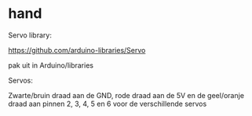 # hand

Servo library: 

https://github.com/arduino-libraries/Servo

pak uit in Arduino/libraries



Servos: 

Zwarte/bruin draad aan de GND, rode draad aan de 5V en de geel/oranje draad aan pinnen 2, 3, 4, 5 en 6 voor de verschillende servos
